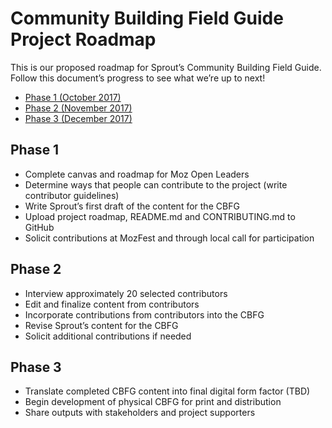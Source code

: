 # Community Building Field Guide Project Roadmap 

This is our proposed roadmap for Sprout’s Community Building Field Guide. Follow this document’s progress to see what we’re up to next!

* [Phase 1 (October 2017)](##Phase-1)
* [Phase 2 (November 2017)](##Phase-2)
* [Phase 3 (December 2017)](##Phase-3)

## Phase 1
* Complete canvas and roadmap for Moz Open Leaders
* Determine ways that people can contribute to the project (write contributor guidelines)
* Write Sprout’s first draft of the content for the CBFG
* Upload project roadmap, README.md and CONTRIBUTING.md to GitHub
* Solicit contributions at MozFest and through local call for participation 

## Phase 2
* Interview approximately 20 selected contributors 
* Edit and finalize content from contributors 
* Incorporate contributions from contributors into the CBFG
* Revise Sprout’s content for the CBFG 
* Solicit additional contributions if needed

## Phase 3
* Translate completed CBFG content into final digital form factor (TBD)
* Begin development of physical CBFG for print and distribution
* Share outputs with stakeholders and project supporters 

